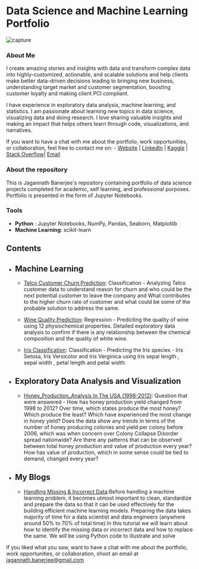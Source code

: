 # Data Science and Machine Learning Portfolio
![capture](https://user-images.githubusercontent.com/23444472/43589488-d5d2a9b4-963c-11e8-9838-514713f46dc7.JPG)
### About Me
I create amazing stories and insights with data and transform complex data into highly-customized, actionable, and scalable solutions  and help clients make better data-driven decisions leading to bringing new business, understanding target market and customer segmentation, boosting customer loyalty and making client PCI compliant.

I have experience in exploratory data analysis, machine learning, and statistics. I am passionate about learning new topics in data science, visualizing data and doing research. I love sharing valuable insights and making an impact that helps others learn through code, visualizations, and narratives.

If you want to have a chat with me about the portfolio, work opportunities, or collaboration, feel free to contact me on:
    - [Website](https://jagannathbanerjee.com) | [LinkedIn](https://www.linkedin.com/in/jagannath-banerjee/) | [Kaggle](https://www.kaggle.com/jbanerje) | [Stack Overflow](https://stackoverflow.com/users/7636734/jagannath-banerjee)| [Email](jagannath.banerjee@gmail.com)

### About the repository
This is Jagannath Banerjee's repository containing portfolio of data science projects completed for academic, self learning, and professional purposes. Portfolio is presented in the form of Jupyter Notebooks.

### Tools
  - **Python** : Jupyter Notebooks, NumPy, Pandas, Seaborn, Matplotlib
  - **Machine Learning**: scikit-learn

## Contents
- ## Machine Learning
    - [Telco Customer Churn Prediction](https://github.com/jbanerje/Data-Science-and-Machine-Learning/blob/master/IPythonNotebook_Machine_Learning/Telco%20Customer%20Churn.ipynb): Classification - Analyzing Telco customer data to understand reason for churn and who could be the next potential customer to leave the company and What contributes to the higher churn rate of customer and what could be some of the probable solution to address the same.

    - [Wine Quality Prediction](https://github.com/jbanerje/Data-Science-and-Machine-Learning/blob/master/IPythonNotebook_Machine_Learning/UCI%20Wine%20Quality%20Assessment.ipynb): Regression  - Predicting the quality of wine using 12 physiochemical properties. Detailed exploratory data analysis to confirm if there is any relationship between the chemical composition and the quality of white wine.
    - [Iris Classification](https://github.com/jbanerje/Data-Science-and-Machine-Learning/blob/master/IPythonNotebook_Machine_Learning/Iris_Classification.ipynb): Classification - Predicting the Iris species - Iris Setosa, Iris Versicolor and Iris Verginica using Iris sepal length , sepal width , petal length and petal width.

- ## Exploratory Data Analysis and Visualization
    - [Honey_Production_Analysis
    In The USA (1998-2012)](https://github.com/jbanerje/Data-Science-and-Machine-Learning/blob/master/IPythonNotebook_Vizualization/Honey%20Production.ipynb): Question that were answered  - How has honey production yield changed from 1998 to 2012? Over time, which states produce the most honey? Which produce the least? Which have experienced the most change in honey yield? Does the data show any trends in terms of the number of honey producing colonies and yield per colony before 2006, which was when concern over Colony Collapse Disorder spread nationwide? Are there any patterns that can be observed between total honey production and value of production every year? How has value of production, which in some sense could be tied to demand, changed every year?

- ## My Blogs
    - [Handling Missing & Incorrect Data](https://github.com/jbanerje/Data-Science-and-Machine-Learning/blob/master/IPythonNotebook_Machine%20Learning%20Basic%20Model/Handling%20Missing%20%26%20Incorrect%20Data.ipynb):Before handling a machine learning problem, it becomes utmost important to clean, standardize and prepare the data so that it can be used effectively for the building efficient machine learning models. Preparing the data takes majority of time for a data scientist and data engineers (anywhere around 50% to 70% of total time).In this tutorial we will learn about how to identify the missing data or incorrect data and how to replace the same. We will be using Python code to illustrate and solve

If you liked what you saw, want to have a chat with me about the portfolio, work opportunities, or collaboration, shoot an email at jagannath.banerjee@gmail.com

